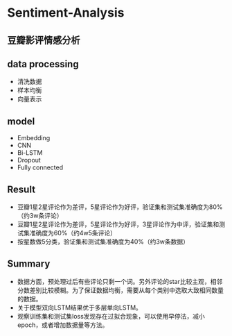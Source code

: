 # Sentiment-Analysis
## 豆瓣影评情感分析

## data processing
+ 清洗数据
+ 样本均衡
+ 向量表示

## model

+ Embedding
+ CNN
+ Bi-LSTM
+ Dropout
+ Fully connected

## Result

+ 豆瓣1星2星评论作为差评，5星评论作为好评，验证集和测试集准确度为80%（约3w条评论）
+ 豆瓣1星2星评论作为差评，5星评论作为好评，3星评论作为中评，验证集和测试集准确度为60%（约4w5条评论）
+ 按星数做5分类，验证集和测试集准确度为40%（约3w条数据）

## Summary

+ 数据方面，预处理过后有些评论只剩一个词。另外评论的star比较主观，相邻分数差别比较模糊。为了保证数据均衡，需要从每个类别中选取大致相同数量的数据。
+ 关于模型双向LSTM结果优于多层单向LSTM。
+ 观察训练集和测试集loss发现存在过拟合现象，可以使用早停法，减小epoch，或者增加数据量等方法。
